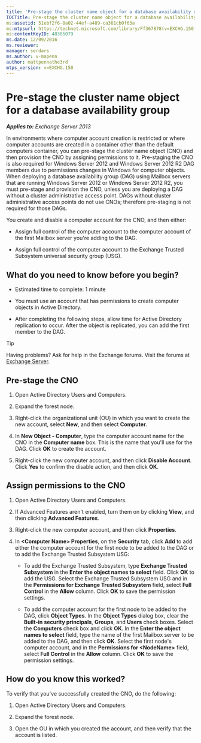 ```yaml
---
title: 'Pre-stage the cluster name object for a database availability group'
TOCTitle: Pre-stage the cluster name object for a database availability group
ms:assetid: 51ebf2f6-8a02-44ef-a489-ca361cb0f63a
ms:mtpsurl: https://technet.microsoft.com/library/Ff367878(v=EXCHG.150)
ms:contentKeyID: 48385079
ms.date: 12/09/2016
ms.reviewer: 
manager: serdars
ms.author: v-mapenn
author: mattpennathe3rd
mtps_version: v=EXCHG.150
---
```


# Pre-stage the cluster name object for a database availability group

_**Applies to:** Exchange Server 2013_

In environments where computer account creation is restricted or where computer accounts are created in a container other than the default computers container, you can pre-stage the cluster name object (CNO) and then provision the CNO by assigning permissions to it. Pre-staging the CNO is also required for Windows Server 2012 and Windows Server 2012 R2 DAG members due to permissions changes in Windows for computer objects. When deploying a database availability group (DAG) using Mailbox servers that are running Windows Server 2012 or Windows Server 2012 R2, you must pre-stage and provision the CNO, unless you are deploying a DAG without a cluster administrative access point. DAGs without cluster administrative access points do not use CNOs; therefore pre-staging is not required for those DAGs.

You create and disable a computer account for the CNO, and then either:

- Assign full control of the computer account to the computer account of the first Mailbox server you're adding to the DAG.

- Assign full control of the computer account to the Exchange Trusted Subsystem universal security group (USG).

## What do you need to know before you begin?

- Estimated time to complete: 1 minute

- You must use an account that has permissions to create computer objects in Active Directory.

- After completing the following steps, allow time for Active Directory replication to occur. After the object is replicated, you can add the first member to the DAG.

> [!TIP]
> Having problems? Ask for help in the Exchange forums. Visit the forums at [Exchange Server](https://go.microsoft.com/fwlink/p/?linkid=60612).

## Pre-stage the CNO

1. Open Active Directory Users and Computers.

2. Expand the forest node.

3. Right-click the organizational unit (OU) in which you want to create the new account, select **New**, and then select **Computer**.

4. In **New Object - Computer**, type the computer account name for the CNO in the **Computer name** box. This is the name that you'll use for the DAG. Click **OK** to create the account.

5. Right-click the new computer account, and then click **Disable Account**. Click **Yes** to confirm the disable action, and then click **OK**.

## Assign permissions to the CNO

1. Open Active Directory Users and Computers.

2. If Advanced Features aren't enabled, turn them on by clicking **View**, and then clicking **Advanced Features**.

3. Right-click the new computer account, and then click **Properties**.

4. In **\<Computer Name\> Properties**, on the **Security** tab, click **Add** to add either the computer account for the first node to be added to the DAG or to add the Exchange Trusted Subsystem USG:

   - To add the Exchange Trusted Subsystem, type **Exchange Trusted Subsystem** in the **Enter the object names to select** field. Click **OK** to add the USG. Select the Exchange Trusted Subsystem USG and in the **Permissions for Exchange Trusted Subsystem** field, select **Full Control** in the **Allow** column. Click **OK** to save the permission settings.

   - To add the computer account for the first node to be added to the DAG, click **Object Types**. In the **Object Types** dialog box, clear the **Built-in security principals**, **Groups**, and **Users** check boxes. Select the **Computers** check box and click **OK**. In the **Enter the object names to select** field, type the name of the first Mailbox server to be added to the DAG, and then click **OK**. Select the first node's computer account, and in the **Permissions for \<NodeName\>** field, select **Full Control** in the **Allow** column. Click **OK** to save the permission settings.

## How do you know this worked?

To verify that you've successfully created the CNO, do the following:

1. Open Active Directory Users and Computers.

2. Expand the forest node.

3. Open the OU in which you created the account, and then verify that the account is listed.
